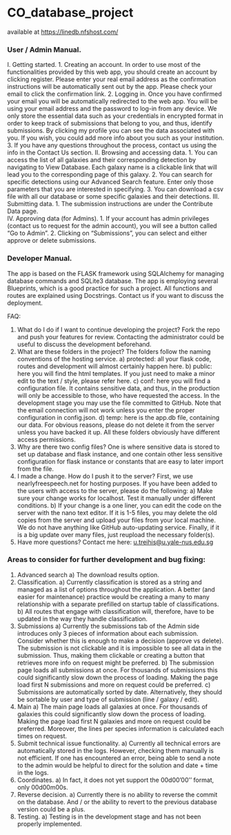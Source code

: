# CO_database_project
available at https://linedb.nfshost.com/

### User / Admin Manual.

I. Getting started.
    1. Creating an account.
In order to use most of the functionalities provided by this web app, you should create an account by clicking register. Please enter your real email address as the confirmation instructions will be automatically sent out by the app. Please check your email to click the confirmation link. 
    2. Logging in.
Once you have confirmed your email you will be automatically redirected to the web app. You will be using your email address and the password to log-in from any device. We only store the essential data such as your credentials in encrypted format in order to keep track of submissions that belong to you, and thus, identify submissions. By clicking my profile you can see the data associated with you. If you wish, you could add more info about you such as your institution.
    3. If you have any questions throughout the process, contact us using the info in the Contact Us section. 
II. Browsing and accessing data.
    1. You can access the list of all galaxies and their corresponding detection by navigating to View Database. Each galaxy name is a clickable link that will lead you to the corresponding page of this galaxy. 
    2. You can search for specific detections using our Advanced Search feature. Enter only those parameters that you are interested in specifying. 
    3. You can download a csv file with all our database or some specific galaxies and their detections.
III. Submitting data.
    1. The submission instructions are under the Contribute Data page.  
IV. Approving data (for Admins). 
    1. If your account has admin privileges (contact us to request for the admin account), you will see a button called “Go to Admin”. 
    2. Clicking on “Submissions”, you can select and either approve or delete submissions. 




### Developer Manual.

The app is based on the FLASK framework using SQLAlchemy for managing database commands and SQLite3 database. The app is employing several Blueprints, which is a good practice for such a project. All functions and routes are explained using Docstrings. Contact us if you want to discuss the deployment.

FAQ:

1. What do I do if I want to continue developing the project?
	Fork the repo and push your features for review. Contacting the administrator could be useful to discuss the development beforehand. 
2. What are these folders in the project? 
	The folders follow the naming conventions of the hosting service. 
    	a) protected: all your flask code, routes and development will almost certainly happen here.
    	b) public: here you will find the html templates. If you just need to make a minor edit to the text / style, please refer here.
    	c) conf: here you will find a configuration file. It contains sensitive data, and thus, in the production will only be accessible to those, who have requested the access. In the development stage you may use the file committed to GitHub. Note that the email connection will not work unless you enter the proper configuration in config.json. 
    	d) temp: here is the app.db file, containing our data. For obvious reasons, please do not delete it from the server unless you have backed it up. 
	All these folders obviously have different access permissions.
3. Why are there two config files?
	One is where sensitive data is stored to set up database and flask instance, and one contain other less sensitive configuration for flask instance or constants that are easy to later import from the file. 
4. I made a change. How do I push it to the server? 
	First, we use nearlyfreespeech.net for hosting purposes. If you have been added to the users with access to the server, please do the following:
    	a) Make sure your change works for localhost. Test it manually under different conditions. 
    	b) If your change is a one liner, you can edit the code on the server with the nano text editor. If it is 1-5 files, you may delete the old copies from the server and upload your files from your local machine. We do not have anything like GitHub auto-updating service. Finally, if it is a big update over many files, just reupload the necessary folder(s). 
5. Have more questions? Contact me here: u.treihis@u.yale-nus.edu.sg



### Areas to consider for further development and bug fixing:

1. Advanced search
    a) The download results option.
2. Classification. 
    a) Currently classification is stored as a string and managed as a list of options throughout the application. A better (and easier for maintenance) practice would be creating a many to many relationship with a separate prefilled on startup table of classifications. 
    b) All routes that engage with classification will, therefore, have to be updated in the way they handle classification. 
3. Submissions
    a) Currently the submissions tab of the Admin side introduces only 3 pieces of information about each submission. Consider whether this is enough to make a decision (approve vs delete). The submission is not clickable and it is impossible to see all data in the submission. Thus, making them clickable or creating a button that retrieves more info on request might be preferred. 
    b) The submission page loads all submissions at once. For thousands of submissions this could significantly slow down the process of loading. Making the page load first N submissions and more on request could be preferred. 
    c) Submissions are automatically sorted by date. Alternatively, they should be sortable by user and type of submission (line / galaxy / edit). 
4. Main 
    a) The main page loads all galaxies at once. For thousands of galaxies this could significantly slow down the process of loading. Making the page load first N galaxies and more on request could be preferred. Moreover, the lines per species information is calculated each times on request.
5. Submit technical issue functionality.
    a) Currently all technical errors are automatically stored in the logs. However, checking them manually is not efficient. If one has encountered an error, being able to send a note to the admin would be helpful to direct for the solution and date + time in the logs. 
6. Coordinates.
    a) In fact, it does not yet support the 00d00’00’’ format, only 00d00m00s.
7. Reverse decision. 
    a) Currently there is no ability to reverse the commit on the database. And / or the ability to revert to the previous database version could be a plus.
8. Testing.
    a) Testing is in the development stage and has not been properly implemented. 
